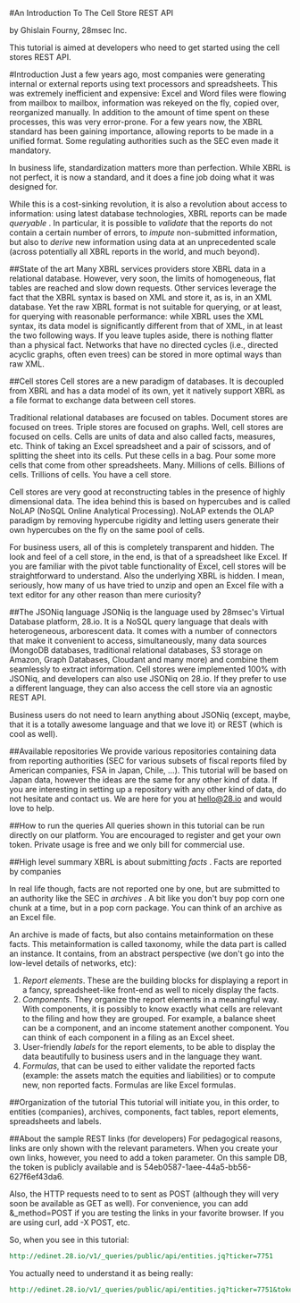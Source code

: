 #An Introduction To The Cell Store REST API

by Ghislain Fourny, 28msec Inc.

This tutorial is aimed at developers who need to get started using the cell stores REST API.

#Introduction
Just a few years ago, most companies were generating internal or external reports using text processors and spreadsheets. This was extremely inefficient and expensive: Excel and Word files were flowing from mailbox to mailbox, information was rekeyed on the fly, copied over, reorganized manually. In addition to the amount of time spent on these processes, this was very error-prone. For a few years now, the XBRL standard has been gaining importance, allowing reports to be made in a unified format. Some regulating authorities such as the SEC even made it mandatory.

In business life, standardization matters more than perfection. While XBRL is not perfect, it is now a standard, and it does a fine job doing what it was designed for.

While this is a cost-sinking revolution, it is also a revolution about access to information: using latest database technologies, XBRL reports can be made *queryable* . In particular, it is possible to *validate* that the reports do not contain a certain number of errors, to *impute* non-submitted information, but also to *derive* new information using data at an unprecedented scale (across potentially all XBRL reports in the world, and much beyond).

##State of the art
Many XBRL services providers store XBRL data in a relational database. However, very soon, the limits of homogeneous, flat tables are reached and slow down requests. Other services leverage the fact that the XBRL syntax is based on XML and store it, as is, in an XML database. Yet the raw XBRL format is not suitable for querying, or at least, for querying with reasonable performance: while XBRL uses the XML syntax, its data model is significantly different from that of XML, in at least the two following ways. If you leave tuples aside, there is nothing flatter than a physical fact. Networks that have no directed cycles (i.e., directed acyclic graphs, often even trees) can be stored in more optimal ways than raw XML.

##Cell stores
Cell stores are a new paradigm of databases. It is decoupled from XBRL and has a data model of its own, yet it natively support XBRL as a file format to exchange data between cell stores.

Traditional relational databases are focused on tables. Document stores are focused on trees. Triple stores are focused on graphs. Well, cell stores are focused on cells. Cells are units of data and also called facts, measures, etc. Think of taking an Excel spreadsheet and a pair of scissors, and of splitting the sheet into its cells. Put these cells in a bag. Pour some more cells that come from other spreadsheets. Many. Millions of cells. Billions of cells. Trillions of cells. You have a cell store.

Cell stores are very good at reconstructing tables in the presence of highly dimensional data. The idea behind this is based on hypercubes and is called NoLAP (NoSQL Online Analytical Processing). NoLAP extends the OLAP paradigm by removing hypercube rigidity and letting users generate their own hypercubes on the fly on the same pool of cells.

For business users, all of this is completely transparent and hidden. The look and feel of a cell store, in the end, is that of a spreadsheet like Excel. If you are familiar with the pivot table functionality of Excel, cell stores will be straightforward to understand. Also the underlying XBRL is hidden. I mean, seriously, how many of us have tried to unzip and open an Excel file with a text editor for any other reason than mere curiosity?

##The JSONiq language
JSONiq is the language used by 28msec's Virtual Database platform, 28.io. It is a NoSQL query language that deals with heterogeneous, arborescent data. It comes with a number of connectors that make it convenient to access, simultaneously, many data sources (MongoDB databases, traditional relational databases, S3 storage on Amazon, Graph Databases, Cloudant and many more) and combine them seamlessly to extract information. Cell stores were implemented 100% with JSONiq, and developers can also use JSONiq on 28.io. If they prefer to use a different language, they can also access the cell store via an agnostic REST API.

Business users do not need to learn anything about JSONiq (except, maybe, that it is a totally awesome language and that we love it) or REST (which is cool as well).

##Available repositories
We provide various repositories containing data from reporting authorities (SEC for various subsets of fiscal reports filed by American companies, FSA in Japan, Chile, ...). This tutorial will be based on Japan data, however the ideas are the same for any other kind of data. If you are interesting in setting up a repository with any other kind of data, do not hesitate and contact us. We are here for you at hello@28.io and would love to help.

##How to run the queries
All queries shown in this tutorial can be run directly on our platform. You are encouraged to register and get your own token. Private usage is free and we only bill for commercial use.

##High level summary
XBRL is about submitting *facts* . Facts are reported by companies

In real life though, facts are not reported one by one, but are submitted to an authority like the SEC in *archives* . A bit like you don't buy pop corn one chunk at a time, but in a pop corn package. You can think of an archive as an Excel file.

An archive is made of facts, but also contains metainformation on these facts. This metainformation is called taxonomy, while the data part is called an instance. It contains, from an abstract perspective (we don't go into the low-level details of networks, etc):

1. *Report elements*. These are the building blocks for displaying a report in a fancy, spreadsheet-like front-end as well to nicely display the facts.
2. *Components*. They organize the report elements in a meaningful way. With components, it is possibly to know exactly what cells are relevant to the filing and how they are grouped. For example, a balance sheet can be a component, and an income statement another component. You can think of each component in a filing as an Excel sheet.
3. User-friendly *labels* for the report elements, to be able to display the data beautifully to business users and in the language they want.
4. *Formulas*, that can be used to either validate the reported facts (example: the assets match the equities and liabilities) or to compute new, non reported facts. Formulas are like Excel formulas.

##Organization of the tutorial
This tutorial will initiate you, in this order, to entities (companies), archives, components, fact tables, report
elements, spreadsheets and labels.

##About the sample REST links (for developers)
For pedagogical reasons, links are only shown with the relevant parameters. When you create your own links, however, you need to add a token parameter. On this sample DB, the token is publicly available and is 54eb0587-1aee-44a5-bb56-627f6ef43da6.

Also, the HTTP requests need to to sent as POST (although they will very soon be available as GET as well). For convenience, you can add &_method=POST if you are testing the links in your favorite browser. If you are using curl, add -X POST, etc.

So, when you see in this tutorial:

```REST
http://edinet.28.io/v1/_queries/public/api/entities.jq?ticker=7751
```

You actually need to understand it as being really:

```REST
http://edinet.28.io/v1/_queries/public/api/entities.jq?ticker=7751&token=c3049752-4d35-43da-82a2-f89f1b06f7a4&_method=POST
```
